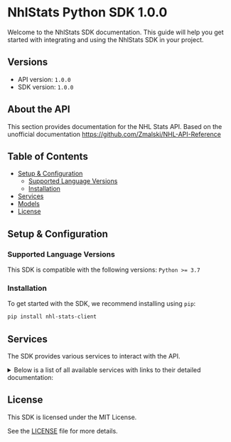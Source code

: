 # NhlStats Python SDK 1.0.0

Welcome to the NhlStats SDK documentation. This guide will help you get started with integrating and using the NhlStats SDK in your project.

## Versions

- API version: `1.0.0`
- SDK version: `1.0.0`

## About the API

This section provides documentation for the NHL Stats API. Based on the unofficial documentation https://github.com/Zmalski/NHL-API-Reference

## Table of Contents

- [Setup & Configuration](#setup--configuration)
  - [Supported Language Versions](#supported-language-versions)
  - [Installation](#installation)
- [Services](#services)
- [Models](#models)
- [License](#license)

## Setup & Configuration

### Supported Language Versions

This SDK is compatible with the following versions: `Python >= 3.7`

### Installation

To get started with the SDK, we recommend installing using `pip`:

```bash
pip install nhl-stats-client
```

## Services

The SDK provides various services to interact with the API.

<details> 
<summary>Below is a list of all available services with links to their detailed documentation:</summary>

| Name                                                                   |
| :--------------------------------------------------------------------- |
| [PlayersService](documentation/services/PlayersService.md)             |
| [SkatersService](documentation/services/SkatersService.md)             |
| [GoaliesService](documentation/services/GoaliesService.md)             |
| [DraftService](documentation/services/DraftService.md)                 |
| [TeamsService](documentation/services/TeamsService.md)                 |
| [SeasonService](documentation/services/SeasonService.md)               |
| [GameService](documentation/services/GameService.md)                   |
| [MiscellaneousService](documentation/services/MiscellaneousService.md) |

</details>

## License

This SDK is licensed under the MIT License.

See the [LICENSE](LICENSE) file for more details.

<!-- This file was generated by liblab | https://liblab.com/ -->
